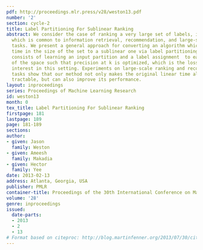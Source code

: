 ```yaml
---
pdf: http://proceedings.mlr.press/v28/weston13.pdf
number: '2'
section: cycle-2
title: Label Partitioning For Sublinear Ranking
abstract: We consider the case of ranking a very large set of labels, items, or documents,
  which is common to information retrieval, recommendation, and large-scale annotation
  tasks. We present a general approach for converting an algorithm which has linear
  time in the size of the set to a sublinear one via label partitioning. Our method
  consists of learning an input partition and a label assignment  to each partition
  of the space such that precision at k is optimized, which is the loss function of
  interest in this setting. Experiments on large-scale ranking and recommendation
  tasks show that our method not only makes the original linear time algorithm computationally
  tractable, but can also improve its performance.
layout: inproceedings
series: Proceedings of Machine Learning Research
id: weston13
month: 0
tex_title: Label Partitioning For Sublinear Ranking
firstpage: 181
lastpage: 189
page: 181-189
sections: 
author:
- given: Jason
  family: Weston
- given: Ameesh
  family: Makadia
- given: Hector
  family: Yee
date: 2013-02-13
address: Atlanta, Georgia, USA
publisher: PMLR
container-title: Proceedings of the 30th International Conference on Machine Learning
volume: '28'
genre: inproceedings
issued:
  date-parts:
  - 2013
  - 2
  - 13
# Format based on citeproc: http://blog.martinfenner.org/2013/07/30/citeproc-yaml-for-bibliographies/
---
```

